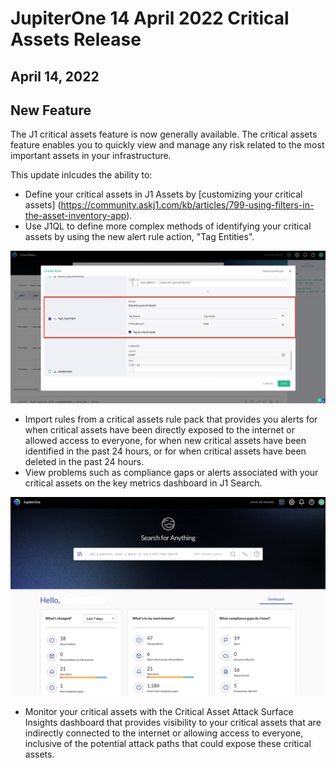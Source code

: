 # JupiterOne 14 April 2022 Critical Assets Release

## April 14, 2022

## New Feature

The J1 critical assets feature is now generally available. The critical assets feature enables you to quickly view and manage any risk related to the most important assets in your infrastructure.

This update inlcudes the ability to:
- Define your critical assets in J1 Assets by [customizing your critical assets] (https://community.askj1.com/kb/articles/799-using-filters-in-the-asset-inventory-app).
- Use J1QL to define more complex methods of identifying your critical assets by using the new alert rule action, "Tag Entities".

![](../assets/Tag_Critical_Assets.png)

- Import rules from a critical assets rule pack that provides you alerts for when critical assets have been directly exposed to the internet or allowed access to everyone, for when new critical assets have been identified in the past 24 hours, or for when critical assets have been deleted in the past 24 hours.
- View problems such as compliance gaps or alerts associated with your critical assets on the key metrics dashboard in J1 Search.

![](../assets/home-kpis.png)

- Monitor your critical assets with the Critical Asset Attack Surface Insights dashboard that provides visibility to your critical assets that are indirectly connected to the internet or allowing access to everyone, inclusive of the potential attack paths that could expose these critical assets.
